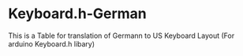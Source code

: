 # Keyboard.h-German
This is a Table for translation of Germann to US Keyboard Layout (For arduino Keyboard.h libary)

	
